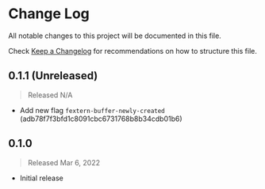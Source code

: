 # Change Log

All notable changes to this project will be documented in this file.

Check [Keep a Changelog](http://keepachangelog.com/) for recommendations on how to structure this file.


## 0.1.1 (Unreleased)
> Released N/A

* Add new flag `fextern-buffer-newly-created` (adb78f7f3bfd1c8091cbc6731768b8b34cdb01b6)

## 0.1.0
> Released Mar 6, 2022

* Initial release
